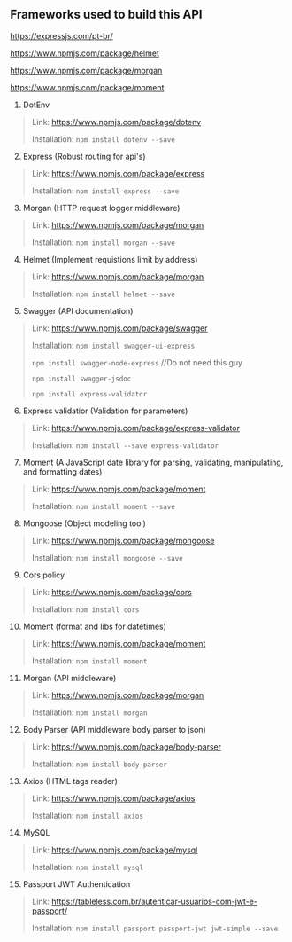 ## Frameworks used to build this API



https://expressjs.com/pt-br/

https://www.npmjs.com/package/helmet

https://www.npmjs.com/package/morgan

https://www.npmjs.com/package/moment

1. DotEnv
  > Link: https://www.npmjs.com/package/dotenv
  >
  > Installation: `npm install dotenv --save`

2. Express (Robust routing for api's)
  > Link: https://www.npmjs.com/package/express
  >
  > Installation: `npm install express --save`

3. Morgan (HTTP request logger middleware)
  > Link: https://www.npmjs.com/package/morgan
  >
  > Installation: `npm install morgan --save`

4. Helmet (Implement requistions limit by address)
  > Link: https://www.npmjs.com/package/morgan
  >
  > Installation: `npm install helmet --save`

5. Swagger (API documentation)
  > Link: https://www.npmjs.com/package/swagger
  >
  > Installation: `npm install swagger-ui-express`
  >
  > `npm install swagger-node-express` //Do not need this guy
  >
  > `npm install swagger-jsdoc`
  >
  > `npm install express-validator`

6. Express validatior (Validation for parameters)
  > Link: https://www.npmjs.com/package/express-validator
  >
  > Installation: `npm install --save express-validator`

7. Moment (A JavaScript date library for parsing, validating, manipulating, and formatting dates)
  > Link: https://www.npmjs.com/package/moment
  >
  > Installation: `npm install moment --save`

8. Mongoose (Object modeling tool)
  > Link: https://www.npmjs.com/package/mongoose
  >
  > Installation: `npm install mongoose --save`

9. Cors policy
  > Link: https://www.npmjs.com/package/cors
  >
  > Installation: `npm install cors`

10. Moment (format and libs for datetimes)
  > Link: https://www.npmjs.com/package/moment
  >
  > Installation: `npm install moment`

11. Morgan (API middleware)
  > Link: https://www.npmjs.com/package/morgan
  >
  > Installation: `npm install morgan`

12. Body Parser (API middleware body parser to json)
  > Link: https://www.npmjs.com/package/body-parser
  >
  > Installation: `npm install body-parser`

13. Axios (HTML tags reader)
  > Link: https://www.npmjs.com/package/axios
  >
  > Installation: `npm install axios`

14. MySQL
  > Link: https://www.npmjs.com/package/mysql
  >
  > Installation: `npm install mysql`

15. Passport JWT Authentication
  > Link: https://tableless.com.br/autenticar-usuarios-com-jwt-e-passport/
  >
  > Installation: `npm install passport passport-jwt jwt-simple --save`